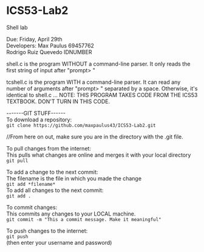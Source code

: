 # ICS53-Lab2
Shell lab

Due: Friday, April 29th    
Developers: Max Paulus 69457762  
            Rodrigo Ruiz Quevedo IDNUMBER  

shell.c is the program WITHOUT a command-line parser. It only reads
the first string of input after "prompt> "  

tcshell.c is the program WITH a command-line parser. It can read any
number of arguments after "prompt> " separated by a space. Otherwise, it's identical to shell.c ... NOTE: THIS PROGRAM TAKES CODE FROM THE ICS53
TEXTBOOK. DON'T TURN IN THIS CODE.



-------GIT STUFF------  
To download a repository:  
`git clone https://github.com/maxpaulus43/ICS53-Lab2.git`

//From here on out, make sure you are in the directory with the .git file.

To pull changes from the internet:  
This pulls what changes are online and merges it with your local directory  
`git pull`

To add a change to the next commit:  
The filename is the file in which you made the change  
`git add *filename*`  
To add all changes to the next commit:  
`git add .`

To commit changes:  
This commits any changes to your LOCAL machine.  
`git commit -m "This a commit message. Make it meaningful"`

To push changes to the internet:  
`git push`   
(then enter your username and password)